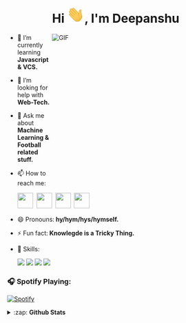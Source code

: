 <h1 align="center">Hi <img src="https://raw.githubusercontent.com/ABSphreak/ABSphreak/master/gifs/Hi.gif" width="40px" />, I'm Deepanshu</h1>


<img align="right" alt="GIF" src="https://image.freepik.com/free-vector/developer-activity-concept-illustration_114360-2801.jpg" width="400" height="360" />


 - 🌱 I’m currently learning<strong> Javascript & VCS.</strong>
 - 🤔 I’m looking for help with <strong>Web-Tech.</strong>
 - 💬 Ask me about<strong> Machine Learning & Football related stuff.</strong>
 
 - 📫 How to reach me:   
 
    
      <a href="https://www.linkedin.com/in/deepanshuraj799/" target="_blank"><img src="https://www.flaticon.com/svg/vstatic/svg/1409/1409945.svg?token=exp=1610847622~hmac=909a212e2438ce530c6d10cb991cfeee" height="36px;" width="36px;" /></a>&nbsp;&nbsp;<a href="https://www.instagram.com/_d_eepanshu/" target="_blank"><img src="https://www.flaticon.com/svg/vstatic/svg/1409/1409946.svg?token=exp=1610847752~hmac=0900945a30f5f5ea8ba1b7918712220c" height="36px;" width="36px;"/></a>&nbsp;&nbsp;<a href="https://www.facebook.com/deepanshu711/" target="_blank"><img src="https://www.flaticon.com/svg/vstatic/svg/3579/3579093.svg?token=exp=1610848028~hmac=252e1621dfcfb095e266597d92278d52" height="36px;" width="36px;"/></a>&nbsp;&nbsp;<a href="https://www.kaggle.com/davalpha" target="_blank"><img src="https://cdn3.iconfinder.com/data/icons/logos-and-brands-adobe/512/189_Kaggle-512.png" height="36px;" width="36px;"/></a>  
 
 - 😄 Pronouns:<strong> hy/hym/hys/hymself.</strong>
 - ⚡ Fun fact:<strong> Knowlegde is a Tricky Thing.</strong>
 
 - 🚀 Skills:
 
      <a href="https://en.wikipedia.org/wiki/C_(programming_language)"><img src="https://img.shields.io/badge/C-c90a24?style=for-the-badge&logo=c&logoColor=white"/></a>   <a href="https://en.wikipedia.org/wiki/C%2B%2B"><img src="https://img.shields.io/badge/C%2B%2B-00599C?style=for-the-badge&logo=c%2B%2B&logoColor=white"/></a>   <a href="https://www.python.org/"><img src="https://img.shields.io/badge/Python-991776?style=for-the-badge&logo=python&logoColor=white"/></a> <a href="https://www.djangoproject.com/"><img src="https://img.shields.io/badge/Django-092E20?style=for-the-badge&logo=django&logoColor=white"></a>
 

### 🎧 Spotify Playing:
[![Spotify](https://spotify-trial.deepanshu-raj.vercel.app/api/spotify)](https://open.spotify.com/user/lf8m9lcq9qp6vx4dktl3zlgg3)

<details>
 <summary>:zap: <strong>Github Stats</strong> </summary>
 
<p align="left"><img src="https://github-readme-stats.vercel.app/api?username=deepanshu-Raj&count_private=true&show_icons=true&theme=onedark" style="width:50%;"/></p>
</details>
